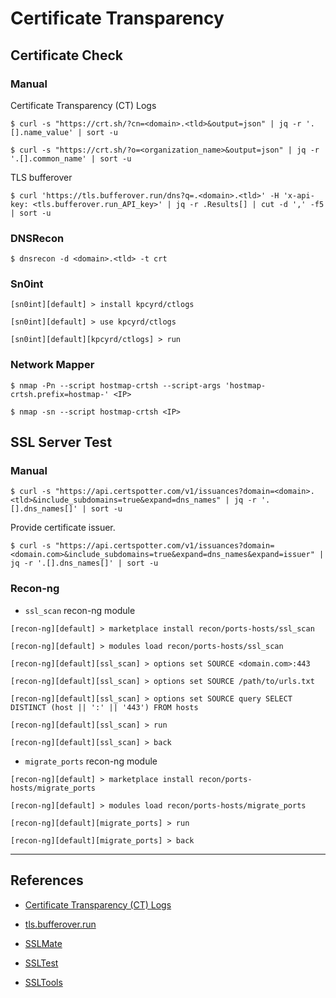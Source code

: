 # Certificate Transparency

## Certificate Check

### Manual

Certificate Transparency (CT) Logs

```
$ curl -s "https://crt.sh/?cn=<domain>.<tld>&output=json" | jq -r '.[].name_value' | sort -u

$ curl -s "https://crt.sh/?o=<organization_name>&output=json" | jq -r '.[].common_name' | sort -u
```

TLS bufferover

```
$ curl 'https://tls.bufferover.run/dns?q=.<domain>.<tld>' -H 'x-api-key: <tls.bufferover.run_API_key>' | jq -r .Results[] | cut -d ',' -f5 | sort -u
```

### DNSRecon

```
$ dnsrecon -d <domain>.<tld> -t crt
```

### Sn0int

```
[sn0int][default] > install kpcyrd/ctlogs

[sn0int][default] > use kpcyrd/ctlogs

[sn0int][default][kpcyrd/ctlogs] > run
```

### Network Mapper

```
$ nmap -Pn --script hostmap-crtsh --script-args 'hostmap-crtsh.prefix=hostmap-' <IP>

$ nmap -sn --script hostmap-crtsh <IP>
```

## SSL Server Test

### Manual

```
$ curl -s "https://api.certspotter.com/v1/issuances?domain=<domain>.<tld>&include_subdomains=true&expand=dns_names" | jq -r '.[].dns_names[]' | sort -u
```

Provide certificate issuer.

```
$ curl -s "https://api.certspotter.com/v1/issuances?domain=<domain.com>&include_subdomains=true&expand=dns_names&expand=issuer" | jq -r '.[].dns_names[]' | sort -u
```

### Recon-ng

- `ssl_scan` recon-ng module

```
[recon-ng][default] > marketplace install recon/ports-hosts/ssl_scan

[recon-ng][default] > modules load recon/ports-hosts/ssl_scan

[recon-ng][default][ssl_scan] > options set SOURCE <domain.com>:443

[recon-ng][default][ssl_scan] > options set SOURCE /path/to/urls.txt

[recon-ng][default][ssl_scan] > options set SOURCE query SELECT DISTINCT (host || ':' || '443') FROM hosts

[recon-ng][default][ssl_scan] > run

[recon-ng][default][ssl_scan] > back
```

- `migrate_ports` recon-ng module

```
[recon-ng][default] > marketplace install recon/ports-hosts/migrate_ports

[recon-ng][default] > modules load recon/ports-hosts/migrate_ports

[recon-ng][default][migrate_ports] > run

[recon-ng][default][migrate_ports] > back
```

---
## References

- [Certificate Transparency (CT) Logs](https://crt.sh)

- [tls.bufferover.run](https://tls.bufferover.run/)

- [SSLMate](https://sslmate.com/ct_search_api/)

- [SSLTest](https://www.ssllabs.com/ssltest/)

- [SSLTools](https://ssltools.com/)